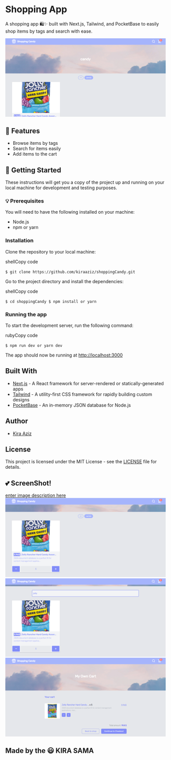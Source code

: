 # Shopping App

A shopping app 🛍️✨ built with Next.js, Tailwind, and PocketBase to easily shop items by tags and search with ease.

![enter image description here](https://github.com/kiraaziz/shoppingCandy/blob/main/screenshot/Capture1.PNG?raw=true)
## 🎌 Features

-   Browse items by tags
-   Search for items easily
-   Add items to the cart

## 🚀 Getting Started

These instructions will get you a copy of the project up and running on your local machine for development and testing purposes.

### 💡 Prerequisites

You will need to have the following installed on your machine:

-   Node.js
-   npm or yarn

### Installation

Clone the repository to your local machine:

shellCopy code

`$ git clone https://github.com/kiraaziz/shoppingCandy.git` 

Go to the project directory and install the dependencies:

shellCopy code

`$ cd shoppingCandy
$ npm install or yarn` 

### Running the app

To start the development server, run the following command:

rubyCopy code

`$ npm run dev or yarn dev` 

The app should now be running at [http://localhost:3000](http://localhost:3000/)

## Built With

-   [Next.js](https://nextjs.org/) - A React framework for server-rendered or statically-generated apps
-   [Tailwind](https://tailwindcss.com/) - A utility-first CSS framework for rapidly building custom designs
-   [PocketBase](https://pocketdb.io/) - An in-memory JSON database for Node.js

## Author

-   [Kira Aziz](https://github.com/kiraaziz)

## License

This project is licensed under the MIT License - see the [LICENSE](https://chat.openai.com/LICENSE) file for details.

## 💕 ScreenShot!
[enter image description here](https://github.com/kiraaziz/shoppingCandy/blob/main/screenshot/Capture1.PNG?raw=true)
![enter image description here](https://github.com/kiraaziz/shoppingCandy/blob/main/screenshot/Capture2.PNG?raw=true)![enter image description here](https://github.com/kiraaziz/shoppingCandy/blob/main/screenshot/Capture3.PNG?raw=true)
![enter image description here](https://github.com/kiraaziz/shoppingCandy/blob/main/screenshot/Capture4.PNG?raw=true)


## Made by the 😃 KIRA SAMA
